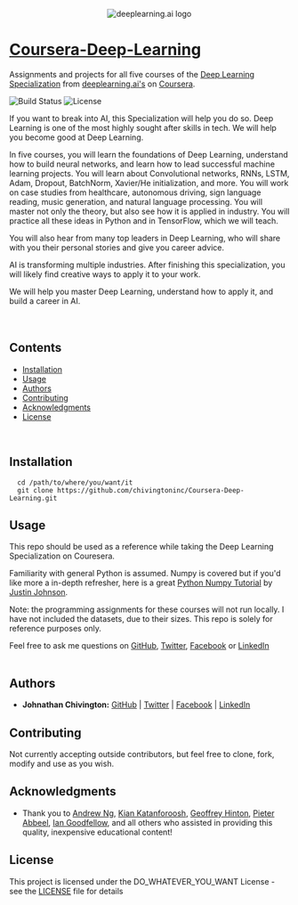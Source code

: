 <p align="center">
  <img src='https://github.com/chivingtoninc/Coursera-Deep-Learning/blob/master/imgs/deeplearning-logo.png' alt='deeplearning.ai logo' />
</p>

# [Coursera-Deep-Learning](https://www.coursera.org/specializations/deep-learning)
Assignments and projects for all five courses of the [Deep Learning Specialization](https://www.coursera.org/specializations/deep-learning) from [deeplearning.ai's](https://www.deeplearning.ai/) on [Coursera](https://www.coursera.org/).

![Build Status](https://img.shields.io/badge/build-Stable-green.svg)
![License](https://img.shields.io/badge/license-DO_WHATEVER_YOU_WANT-green.svg)

If you want to break into AI, this Specialization will help you do so. Deep Learning is one of the most highly sought after skills in tech. We will help you become good at Deep Learning.

In five courses, you will learn the foundations of Deep Learning, understand how to build neural networks, and learn how to lead successful machine learning projects. You will learn about Convolutional networks, RNNs, LSTM, Adam, Dropout, BatchNorm, Xavier/He initialization, and more. You will work on case studies from healthcare, autonomous driving, sign language reading, music generation, and natural language processing. You will master not only the theory, but also see how it is applied in industry. You will practice all these ideas in Python and in TensorFlow, which we will teach.

You will also hear from many top leaders in Deep Learning, who will share with you their personal stories and give you career advice.

AI is transforming multiple industries. After finishing this specialization, you will likely find creative ways to apply it to your work.

We will help you master Deep Learning, understand how to apply it, and build a career in AI.
<br/><br/><br/>

## Contents
* [Installation](https://github.com/chivingtoninc/Coursera-Deep-Learning#installation)
* [Usage](https://github.com/chivingtoninc/Coursera-Deep-Learning#usage)
* [Authors](https://github.com/chivingtoninc/Coursera-Deep-Learning#authors)
* [Contributing](https://github.com/chivingtoninc/Coursera-Deep-Learning#contributing)
* [Acknowledgments](https://github.com/chivingtoninc/Coursera-Deep-Learning#acknowledgments)
* [License](https://github.com/chivingtoninc/Coursera-Deep-Learning#license)
<br/>


## Installation
```
  cd /path/to/where/you/want/it
  git clone https://github.com/chivingtoninc/Coursera-Deep-Learning.git
```

## Usage
This repo should be used as a reference while taking the Deep Learning Specialization on Couresera.

Familiarity with general Python is assumed. Numpy is covered but if you'd like more a in-depth refresher, here is a great [Python Numpy Tutorial](http://cs231n.github.io/python-numpy-tutorial/) by [Justin Johnson](https://cs.stanford.edu/people/jcjohns/).

Note: the programming assignments for these courses will not run locally. I have not included the datasets, due to their sizes. This repo is solely for reference purposes only.

Feel free to ask me questions on [GitHub](https://github.com/chivingtoninc), [Twitter](https://twitter.com/chivingtoninc), [Facebook](https://facebook.com/chivingtoninc) or [LinkedIn](https://www.linkedin.com/in/johnathan-chivington/)
<br/><br/>


## Authors
* **Johnathan Chivington:** [GitHub](https://github.com/chivingtoninc) | [Twitter](https://twitter.com/chivingtoninc) | [Facebook](https://facebook.com/chivingtoninc) | [LinkedIn](https://www.linkedin.com/in/johnathan-chivington/)

## Contributing
Not currently accepting outside contributors, but feel free to clone, fork, modify and use as you wish.

## Acknowledgments
   * Thank you to [Andrew Ng](https://www.andrewng.org), [Kian Katanforoosh](https://www.linkedin.com/in/kiankatan/), [Geoffrey Hinton](https://ai.google/research/people/GeoffreyHinton), [Pieter Abbeel](https://people.eecs.berkeley.edu/~pabbeel/), [Ian Goodfellow](https://twitter.com/goodfellow_ian), and all others who assisted in providing this quality, inexpensive educational content!

## License
This project is licensed under the DO_WHATEVER_YOU_WANT License - see the [LICENSE](https://github.com/chivingtoninc/Coursera-Deep-Learning/blob/master/LICENSE) file for details
<br/><br/>
